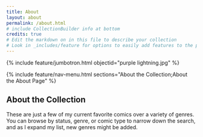 ```yaml
---
title: About
layout: about
permalink: /about.html
# include CollectionBuilder info at bottom
credits: true
# Edit the markdown on in this file to describe your collection
# Look in _includes/feature for options to easily add features to the page
---
```


{% include feature/jumbotron.html objectid="purple lightning.jpg" %}

{% include feature/nav-menu.html sections="About the Collection;About the About Page" %}

## About the Collection

These are just a few of my current favorite comics over a variety of genres. You can browse by status, genre, or comic type to narrow down the search, and as I expand my list, new genres might be added.

